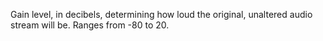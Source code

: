 Gain level, in decibels, determining how loud the original, unaltered
audio stream will be. Ranges from -80 to 20.